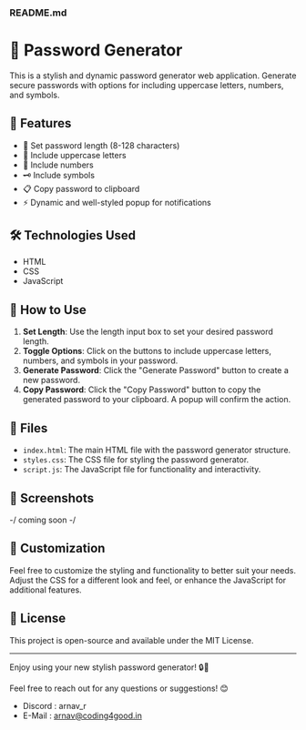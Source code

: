 ### README.md

# 🔐 Password Generator

This is a stylish and dynamic password generator web application. Generate secure passwords with options for including uppercase letters, numbers, and symbols. 

## 🌟 Features

- 📏 Set password length (8-128 characters)
- 🔡 Include uppercase letters
- 🔢 Include numbers
- 🗝️ Include symbols
- 📋 Copy password to clipboard
- ⚡ Dynamic and well-styled popup for notifications

## 🛠️ Technologies Used

- HTML
- CSS
- JavaScript

## 🚀 How to Use

1. **Set Length**: Use the length input box to set your desired password length.
2. **Toggle Options**: Click on the buttons to include uppercase letters, numbers, and symbols in your password.
3. **Generate Password**: Click the "Generate Password" button to create a new password.
4. **Copy Password**: Click the "Copy Password" button to copy the generated password to your clipboard. A popup will confirm the action.

## 📄 Files

- `index.html`: The main HTML file with the password generator structure.
- `styles.css`: The CSS file for styling the password generator.
- `script.js`: The JavaScript file for functionality and interactivity.

## 📸 Screenshots

-/ coming soon -/
## 🎨 Customization

Feel free to customize the styling and functionality to better suit your needs. Adjust the CSS for a different look and feel, or enhance the JavaScript for additional features.

## 📜 License

This project is open-source and available under the MIT License.

---

Enjoy using your new stylish password generator! 🔒🔑


Feel free to reach out for any questions or suggestions! 😊
- Discord : arnav_r
- E-Mail : arnav@coding4good.in